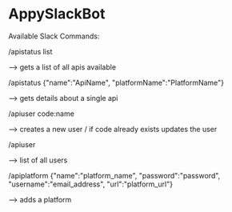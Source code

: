 # AppySlackBot

Available Slack Commands:

/apistatus list

--> gets a list of all apis available



/apistatus {"name":"ApiName", "platformName":"PlatformName"}

--> gets details about a single api



/apiuser code:name

--> creates a new user / if code already exists updates the user



/apiuser

--> list of all users



/apiplatform {"name":"platform_name", "password":"password", "username":"email_address", "url":"platform_url"}

--> adds a platform

